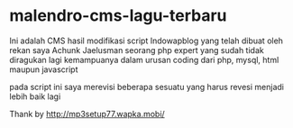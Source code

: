 # malendro-cms-lagu-terbaru

Ini adalah CMS hasil modifikasi script Indowapblog yang telah dibuat oleh rekan saya Achunk Jaelusman seorang php expert yang sudah tidak diragukan lagi kemampuanya dalam urusan coding dari php, mysql, html maupun javascript

pada script ini saya merevisi beberapa sesuatu yang harus revesi menjadi lebih baik lagi

Thank by http://mp3setup77.wapka.mobi/
